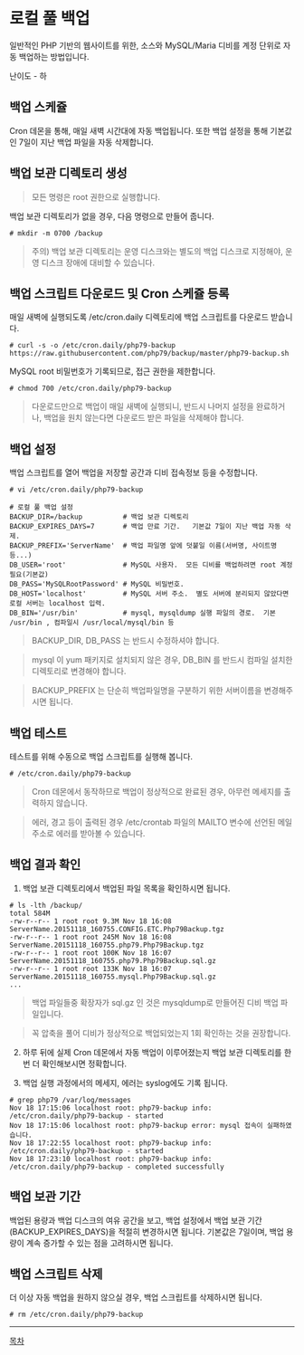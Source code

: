 # 로컬 풀 백업

일반적인 PHP 기반의 웹사이트를 위한, 소스와 MySQL/Maria 디비를 계정 단위로 자동 백업하는 방법입니다.

난이도 - 하


## 백업 스케쥴

Cron 데몬을 통해, 매일 새벽 시간대에 자동 백업됩니다.
또한 백업 설정을 통해 기본값인 7일이 지난 백업 파일을 자동 삭제합니다.


## 백업 보관 디렉토리 생성

> 모든 명령은 root 권한으로 실행합니다.

백업 보관 디렉토리가 없을 경우, 다음 명령으로 만들어 줍니다.

```
# mkdir -m 0700 /backup
```

> 주의) 백업 보관 디렉토리는 운영 디스크와는 별도의 백업 디스크로 지정해야, 운영 디스크 장애에 대비할 수 있습니다.


## 백업 스크립트 다운로드 및 Cron 스케쥴 등록

매일 새벽에 실행되도록 /etc/cron.daily 디렉토리에 백업 스크립트를 다운로드 받습니다.

```
# curl -s -o /etc/cron.daily/php79-backup https://raw.githubusercontent.com/php79/backup/master/php79-backup.sh
```

MySQL root 비밀번호가 기록되므로, 접근 권한을 제한합니다.

```
# chmod 700 /etc/cron.daily/php79-backup
```

> 다운로드만으로 백업이 매일 새벽에 실행되니, 반드시 나머지 설정을 완료하거나,
백업을 원치 않는다면 다운로드 받은 파일을 삭제해야 합니다.


## 백업 설정

백업 스크립트를 열어 백업을 저장할 공간과 디비 접속정보 등을 수정합니다.

```
# vi /etc/cron.daily/php79-backup

# 로컬 풀 백업 설정
BACKUP_DIR=/backup          # 백업 보관 디렉토리
BACKUP_EXPIRES_DAYS=7       # 백업 만료 기간.   기본값 7일이 지난 백업 자동 삭제.
BACKUP_PREFIX='ServerName'  # 백업 파일명 앞에 덧붙일 이름(서버명, 사이트명 등...)
DB_USER='root'              # MySQL 사용자.  모든 디비를 백업하려면 root 계정 필요(기본값)
DB_PASS='MySQLRootPassword' # MySQL 비밀번호.
DB_HOST='localhost'         # MySQL 서버 주소.  별도 서버에 분리되지 않았다면 로컬 서버는 localhost 입력.
DB_BIN='/usr/bin'           # mysql, mysqldump 실행 파일의 경로.  기본 /usr/bin , 컴파일시 /usr/local/mysql/bin 등
```

> BACKUP_DIR, DB_PASS 는 반드시 수정하셔야 합니다.

> mysql 이 yum 패키지로 설치되지 않은 경우, DB_BIN 를 반드시 컴파일 설치한 디렉토리로 변경해야 합니다.

> BACKUP_PREFIX 는 단순히 백업파일명을 구분하기 위한 서버이름을 변경해주시면 됩니다.

## 백업 테스트

테스트를 위해 수동으로 백업 스크립트를 실행해 봅니다.

```
# /etc/cron.daily/php79-backup
```

> Cron 데몬에서 동작하므로 백업이 정상적으로 완료된 경우, 아무런 메세지를 출력하지 않습니다.

> 에러, 경고 등이 출력된 경우 /etc/crontab 파일의 MAILTO 변수에 선언된 메일 주소로 에러를 받아볼 수 있습니다. 


## 백업 결과 확인

1. 백업 보관 디렉토리에서 백업된 파일 목록을 확인하시면 됩니다.

```
# ls -lth /backup/
total 584M
-rw-r--r-- 1 root root 9.3M Nov 18 16:08 ServerName.20151118_160755.CONFIG.ETC.Php79Backup.tgz
-rw-r--r-- 1 root root 245M Nov 18 16:08 ServerName.20151118_160755.php79.Php79Backup.tgz
-rw-r--r-- 1 root root 100K Nov 18 16:07 ServerName.20151118_160755.php79.Php79Backup.sql.gz
-rw-r--r-- 1 root root 133K Nov 18 16:07 ServerName.20151118_160755.mysql.Php79Backup.sql.gz
...
```

> 백업 파일들중 확장자가 sql.gz 인 것은 mysqldump로 만들어진 디비 백업 파일입니다.

> 꼭 압축을 풀어 디비가 정상적으로 백업되었는지 1회 확인하는 것을 권장합니다. 

2. 하루 뒤에 실제 Cron 데몬에서 자동 백업이 이루어졌는지 백업 보관 디렉토리를 한번 더 확인해보시면 정확합니다.

3. 백업 실행 과정에서의 메세지, 에러는 syslog에도 기록 됩니다.

```
# grep php79 /var/log/messages
Nov 18 17:15:06 localhost root: php79-backup info: /etc/cron.daily/php79-backup - started
Nov 18 17:15:06 localhost root: php79-backup error: mysql 접속이 실패하였습니다.
Nov 18 17:22:55 localhost root: php79-backup info: /etc/cron.daily/php79-backup - started
Nov 18 17:23:10 localhost root: php79-backup info: /etc/cron.daily/php79-backup - completed successfully
```

## 백업 보관 기간

백업된 용량과 백업 디스크의 여유 공간을 보고, 백업 설정에서 백업 보관 기간(BACKUP_EXPIRES_DAYS)을 적절히 변경하시면 됩니다.
기본값은 7일이며, 백업 용량이 계속 증가할 수 있는 점을 고려하시면 됩니다.


## 백업 스크립트 삭제

더 이상 자동 백업을 원하지 않으실 경우, 백업 스크립트를 삭제하시면 됩니다.

```
# rm /etc/cron.daily/php79-backup
```

---

[목차](../README.md)
